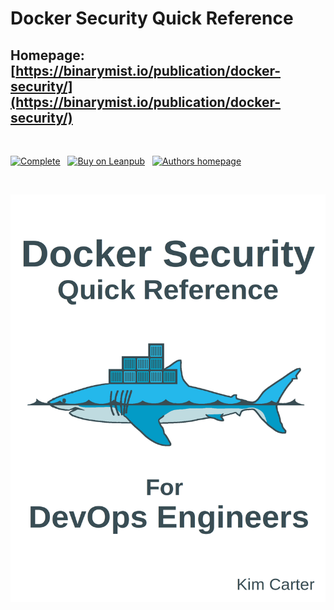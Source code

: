 # Docker Security Quick Reference
## Homepage: [https://binarymist.io/publication/docker-security/](https://binarymist.io/publication/docker-security/)

<br>

[![Complete](https://img.shields.io/badge/complete-100%25-brightgreen.svg)](https://binarymist.io/publication/docker-security/) &nbsp; [![Buy on Leanpub](https://img.shields.io/badge/buy-leanpub-green.svg)](https://leanpub.com/dockersecurity-quickreference) &nbsp; [![Authors homepage](https://img.shields.io/badge/author%27s-other%20books-blue.svg)](https://binarymist.io/publication/kims-selected-publications/)

<br>

[![docker security quick reference](manuscript/images/title_page.png)](https://leanpub.com/dockersecurity-quickreference)
